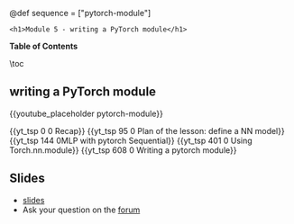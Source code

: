 @def sequence = ["pytorch-module"]

~~~
<h1>Module 5 - writing a PyTorch module</h1>
~~~

**Table of Contents**

\toc


## writing a PyTorch module

{{youtube_placeholder pytorch-module}}

{{yt_tsp 0 0 Recap}}
{{yt_tsp 95 0 Plan of the lesson: define a NN model}}
{{yt_tsp 144 0MLP with pytorch Sequential}}
{{yt_tsp 401 0 Using Torch.nn.module}}
{{yt_tsp 608 0 Writing a pytorch module}}

## Slides

- [slides](https://dataflowr.github.io/slides/module5.html)
- Ask your question on the [forum](https://forum.dataflowr.com/) 